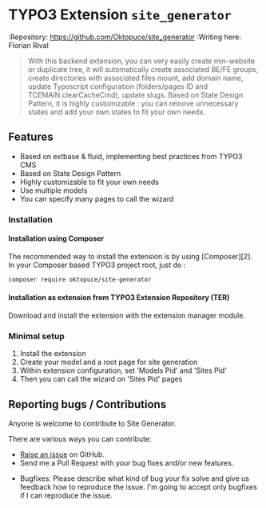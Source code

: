 # TYPO3 Extension ``site_generator``

:Repository:      https://github.com/Oktopuce/site_generator
:Writing here:    Florian Rival

>With this backend extension, you can very easily create min-website or duplicate tree, it will automatically create associated BE/FE groups, create directories with associated files mount, add domain name, update Typoscript configuration (folders/pages ID and TCEMAIN.clearCacheCmd), update slugs. Based on State Design Pattern, it is highly customizable : you can remove unnecessary states and add your own states to fit your own needs.

## Features

- Based on extbase & fluid, implementing best practices from TYPO3 CMS
- Based on State Design Pattern
- Highly customizable to fit your own needs
- Use multiple models
- You can specify many pages to call the wizard

### Installation

#### Installation using Composer

The recommended way to install the extension is by using [Composer][2]. In your Composer based TYPO3 project root, just do :

```bash
composer require oktopuce/site-generator
```

#### Installation as extension from TYPO3 Extension Repository (TER)

Download and install the extension with the extension manager module.

### Minimal setup

1) Install the extension
2) Create your model and a root page for site generation
2) Within extension configuration, set 'Models Pid' and 'Sites Pid'
3) Then you can call the wizard on 'Sites Pid' pages

## Reporting bugs / Contributions
Anyone is welcome to contribute to Site Generator.

There are various ways you can contribute:

* [Raise an issue](https://github.com/Oktopuce/site_generator/issues) on GitHub.
* Send me a Pull Request with your bug fixes and/or new features.

- Bugfixes: Please describe what kind of bug your fix solve and give us feedback how to reproduce the issue. I'm going
to accept only bugfixes if I can reproduce the issue.
